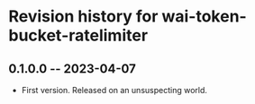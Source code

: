 # Revision history for wai-token-bucket-ratelimiter

## 0.1.0.0 -- 2023-04-07

* First version. Released on an unsuspecting world.
